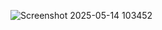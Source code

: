 ![Screenshot 2025-05-14 103452](https://github.com/user-attachments/assets/bebbebc2-0d3f-4e1b-bc44-3e206d49fa9e)
